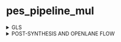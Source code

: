 # pes_pipeline_mul
<details>
   <summary>GLS </summary>

The design chosen here is a pipelined multiplier 

### Before synthesis RTL :

![image](https://github.com/AdrikaMohanty/pes_pipeline_mul/assets/84654826/7cc8fb57-78a6-4130-a6f2-7f6f01b0dc5b)


for synthesis use the following command :

``` read_liberty -lib /home/adrika/vsd/sky130RTLDesignAndSynthesisWorkshop/lib/sky130_fd_sc_hd__tt_025C_1v80.lib```


![image](https://github.com/AdrikaMohanty/pes_pipeline_mul/assets/84654826/7dd920bd-37cf-41b3-ae04-f05dcc81dc3f)



```
    read_verilog /home/adrika/vsd/assignment/pes_pipeline_mul.v
    synth -top pes_pipeline_mul
```



![image](https://github.com/AdrikaMohanty/pes_pipeline_mul/assets/84654826/91239de8-8cde-4dd9-b401-368b0d988f04)


``` abc -liberty /home/adrika/vsd/sky130RTLDesignAndSynthesisWorkshop/lib/sky130_fd_sc_hd__tt_025C_1v80.lib   ```


abc results :

![image](https://github.com/AdrikaMohanty/pes_pipeline_mul/assets/84654826/3516c770-4257-470d-8bbb-0f33870940ae)


![image](https://github.com/AdrikaMohanty/pes_pipeline_mul/assets/84654826/79e91934-4653-4c0e-9020-661733b49a5a)


write the netlist 

```
write_verilog -noattr /home/adrika/vsd/sky130RTLDesignAndSynthesisWorkshop/assignment/pes_pipeline_mul_net.v
```


For the netlist generation use the following command :

```
iverilog /home/adrika/vsd/sky130RTLDesignAndSynthesisWorkshop/my_lib/verilog_model/primitives.v /home/adrika/vsd/sky130RTLDesignAndSynthesisWorkshop/my_lib/verilog_model/sky130_fd_sc_hd.v /home/adrika/vsd/sky130RTLDesignAndSynthesisWorkshop/assignment/pes_pipeline_mul_net.v /home/adrika/vsd/sky130RTLDesignAndSynthesisWorkshop/assignment/tb_pes_pipeline_mul.v
./a.out
gtkwave tb_pes_pipeline_mul.v
```

### Postsynthesis GLS :

![image](https://github.com/AdrikaMohanty/pes_pipeline_mul/assets/84654826/be9b5136-2d44-4cb5-98d7-a85f788c4cf6)


From this you can observe that the post-synthesis and pre synthesis simulation are same .

</details>

<details>
    <summary>
        POST-SYNTHESIS AND OPENLANE FLOW
    </summary>

### Synthesis :


Open the opnelane in interactive mode and run your desisgn 

```
./flow.tcl -interactive
package require openlane 0.9
prep -design pes_pipeline_mul
run_synthesis
```


![image](https://github.com/AdrikaMohanty/pes_pipeline_mul/assets/84654826/efd06c0c-0217-4743-8ab6-e903913b6a5a)


```
run_floorplan
```

after this to view floor plan run the following commands 

```
cd /home/adrika/OpenLane/designs/pes_pipeline_mul/runs/RUN_2023.11.04_08.30.59/results/floorplan

magic -T /home/adrika/sky130 lef read /home/adrika/OpenLane/designs/pes_pipeline_mul/runs/RUN_2023.11.04_08.30.59/tmp/merged.nom.lef def read pes_pipeline_mul.def &
```




![image](https://github.com/AdrikaMohanty/pes_pipeline_mul/assets/84654826/75871203-a0d6-4827-8a6d-cd14d4011a71)


```
run_placement
```

![image](https://github.com/AdrikaMohanty/pes_pipeline_mul/assets/84654826/561f359a-dabc-4f41-b38b-414df5c2086f)


![image](https://github.com/AdrikaMohanty/pes_pipeline_mul/assets/84654826/4f187b53-c694-47df-81f1-8f63d8f6b64f)





</details>
